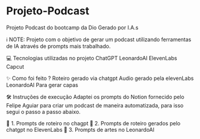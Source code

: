 # Projeto-Podcast
Projeto Podcast do bootcamp da Dio Gerado por I.A.s

ℹ️ NOTE: Projeto com o objetivo de gerar um podcast utilizando ferramentas de IA através de prompts mais trabalhado.


💻 Tecnologias utilizadas no projeto
ChatGPT
LeonardoAI
ElevenLabs
Capcut

✨ Como foi feito ?
Roteiro gerado via chatgpt
Audio gerado pela elevenLabs
LeonardoAI Para gerar capas


🛠️ Instruções de execução
Adaptei os prompts do Notion fornecido pelo Felipe Aguiar para criar um podcast de maneira automatizada, para isso segui o passo a passo abaixo.

🤖 1. Prompts de roteiro no chagpt
🤖 2. Prompts de roteiro gerados pelo chatgpt no ElevenLabs
🤖 3. Prompts de artes no LeonardoAI
